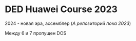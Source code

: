 # DED Huawei Course 2023

2024 - новая эра, ассемблер (_А репозиторий пока 2023_)

Между 6 и 7 пропущен DOS
